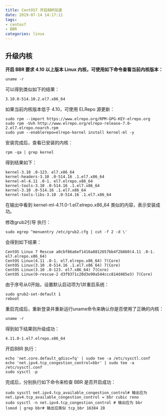 ```yaml
---
title: CentOS7 开启BBR加速
date: 2019-07-14 14:17:11
tags: 
- centos7
- BBR
categories: linux
---
```


## 升级内核

**开启 BBR 要求 4.10 以上版本 Linux 内核，可使用如下命令查看当前内核版本：**

    uname -r

可以得到类似如下的结果：

    3.10.0-514.10.2.el7.x86_64

如果当前内核版本低于 4.10，可使用 ELRepo 源更新：

    sudo rpm --import https://www.elrepo.org/RPM-GPG-KEY-elrepo.org
    sudo rpm -Uvh http://www.elrepo.org/elrepo-release-7.0-2.el7.elrepo.noarch.rpm
    sudo yum --enablerepo=elrepo-kernel install kernel-ml -y

安装完成后，查看已安装的内核：

    rpm -qa | grep kernel

得到结果如下：

    kernel-3.10 .0-123. el7.x86_64
    kernel-headers-3.10 .0-514.16 .1.el7.x86_64
    kernel-ml-4.11 .0-1. el7.elrepo.x86_64
    kernel-tools-3.10 .0-514.16 .1.el7.x86_64
    kernel-3.10 .0-514.16 .1.el7.x86_64
    kernel-tools-libs-3.10 .0-514.16 .1.el7.x86_64

在输出中看到 kernel-ml-4.11.0-1.el7.elrepo.x86_64 类似的内容，表示安装成功。

修改grub2引导
执行：

    sudo egrep ^menuentry /etc/grub2.cfg | cut -f 2 -d \'

会得到如下结果：

    CentOS Linux 7 Rescue a0cbf86a6ef1416a8812657bb4f2b860(4.11 .0-1. el7.elrepo.x86_64)
    CentOS Linux(4.11 .0-1. el7.elrepo.x86_64) 7(Core)
    CentOS Linux(3.10 .0-514.16 .1.el7.x86_64) 7(Core)
    CentOS Linux(3.10 .0-123. el7.x86_64) 7(Core)
    CentOS Linux(0-rescue-2 d3f9371c20d3e90a544ccc814d485e3) 7(Core)

由于序号从0开始，设置默认启动项为1并重启系统：

    sudo grub2-set-default 1
    reboot

重启完成后，重新登录并重新运行uname命令来确认你是否使用了正确的内核：

    uname -r

得到如下结果则升级成功：

    4.11.0-1.el7.elrepo.x86_64
开启BBR
执行：

    echo 'net.core.default_qdisc=fq' | sudo tee -a /etc/sysctl.conf
    echo 'net.ipv4.tcp_congestion_control=bbr' | sudo tee -a /etc/sysctl.conf
    sudo sysctl -p

完成后，分别执行如下命令来检查 BBR 是否开启成功：

    sudo sysctl net.ipv4.tcp_available_congestion_control# 输出应为 net.ipv4.tcp_available_congestion_control = bbr cubic reno
    sudo sysctl -n net.ipv4.tcp_congestion_control # 输出应为 bbr
    lsmod | grep bbr# 输出应类似 tcp_bbr 16384 28

